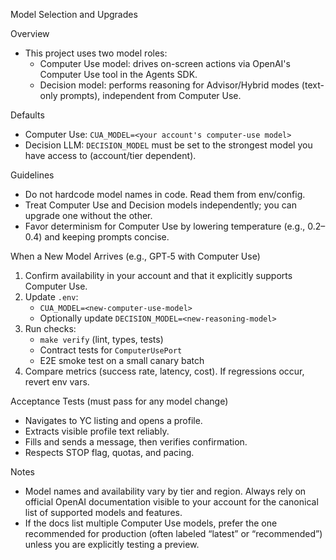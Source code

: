 Model Selection and Upgrades

Overview
- This project uses two model roles:
  - Computer Use model: drives on-screen actions via OpenAI's Computer Use tool in the Agents SDK.
  - Decision model: performs reasoning for Advisor/Hybrid modes (text-only prompts), independent from Computer Use.

Defaults
- Computer Use: `CUA_MODEL=<your account's computer-use model>`
- Decision LLM: `DECISION_MODEL` must be set to the strongest model you have access to (account/tier dependent).

Guidelines
- Do not hardcode model names in code. Read them from env/config.
- Treat Computer Use and Decision models independently; you can upgrade one without the other.
- Favor determinism for Computer Use by lowering temperature (e.g., 0.2–0.4) and keeping prompts concise.

When a New Model Arrives (e.g., GPT‑5 with Computer Use)
1. Confirm availability in your account and that it explicitly supports Computer Use.
2. Update `.env`:
   - `CUA_MODEL=<new-computer-use-model>`
   - Optionally update `DECISION_MODEL=<new-reasoning-model>`
3. Run checks:
   - `make verify` (lint, types, tests)
   - Contract tests for `ComputerUsePort`
   - E2E smoke test on a small canary batch
4. Compare metrics (success rate, latency, cost). If regressions occur, revert env vars.

Acceptance Tests (must pass for any model change)
- Navigates to YC listing and opens a profile.
- Extracts visible profile text reliably.
- Fills and sends a message, then verifies confirmation.
- Respects STOP flag, quotas, and pacing.

Notes
- Model names and availability vary by tier and region. Always rely on official OpenAI documentation visible to your account for the canonical list of supported models and features.
- If the docs list multiple Computer Use models, prefer the one recommended for production (often labeled “latest” or “recommended”) unless you are explicitly testing a preview.

